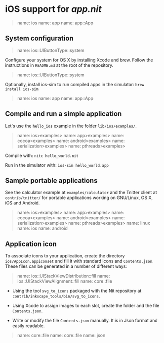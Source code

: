 # iOS support for _app.nit_

> name: ios
> name: app
> name: app::App

## System configuration

> name: ios::UIButtonType::system

Configure your system for OS X by installing Xcode and brew.
Follow the instructions in `README.md` at the root of the repository.

> name: ios::UIButtonType::system

Optionally, install ios-sim to run compiled apps in the simulator: `brew install ios-sim`

> name: ios
> name: app
> name: app::App

## Compile and run a simple application

Let's use the `hello_ios` example in the folder `lib/ios/examples/`.

> name: ios>examples>
> name: app>examples>
> name: cocoa>examples>
> name: android>examples>
> name: serialization>examples>
> name: pthreads>examples>

Compile with: `nitc hello_world.nit`

Run in the simulator with: `ios-sim hello_world.app`

## Sample portable applications

See the calculator example at `examples/calculator` and the Tnitter client at `contrib/tnitter/`
for portable applications working on GNU/Linux, OS X, iOS and Android.

> name: ios>examples>
> name: app>examples>
> name: cocoa>examples>
> name: android>examples>
> name: serialization>examples>
> name: pthreads>examples>
> name: linux
> name: ios
> name: android

## Application icon

To associate icons to your application, create the directory `ios/AppIcon.appiconset` and fill it with standard icons and `Contents.json`.
These files can be generated in a number of different ways:

> name: ios::UIStackViewDistribution::fill
> name: ios::UIStackViewAlignment::fill
> name: core::file

* Using the tool `svg_to_icons` packaged with the Nit repository at `contrib/inkscape_tools/bin/svg_to_icons`.

* Using Xcode to assign images to each slot, create the folder and the file `Contents.json`.

* Write or modify the file `Contents.json` manually.
  It is in Json format and easily readable.

> name: core::file
> name: core::file
> name: json

